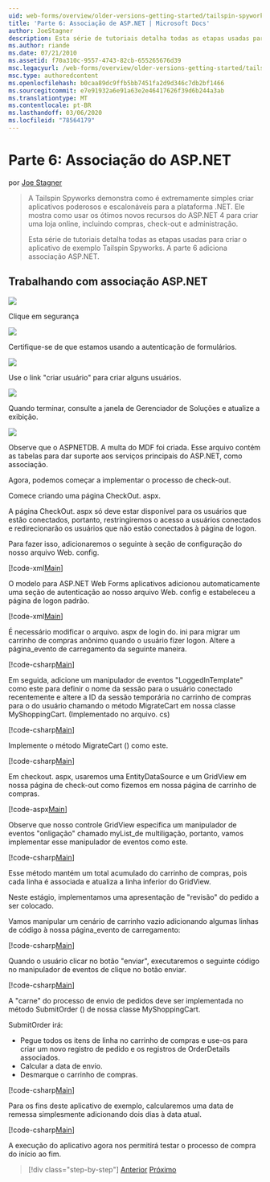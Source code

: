 ```yaml
---
uid: web-forms/overview/older-versions-getting-started/tailspin-spyworks/tailspin-spyworks-part-6
title: 'Parte 6: Associação de ASP.NET | Microsoft Docs'
author: JoeStagner
description: Esta série de tutoriais detalha todas as etapas usadas para criar o aplicativo de exemplo Tailspin Spyworks. A parte 6 adiciona associação ASP.NET.
ms.author: riande
ms.date: 07/21/2010
ms.assetid: f70a310c-9557-4743-82cb-655265676d39
msc.legacyurl: /web-forms/overview/older-versions-getting-started/tailspin-spyworks/tailspin-spyworks-part-6
msc.type: authoredcontent
ms.openlocfilehash: b0caa89dc9ffb5bb7451fa2d9d346c7db2bf1466
ms.sourcegitcommit: e7e91932a6e91a63e2e46417626f39d6b244a3ab
ms.translationtype: MT
ms.contentlocale: pt-BR
ms.lasthandoff: 03/06/2020
ms.locfileid: "78564179"
---
```

# <a name="part-6-aspnet-membership"></a>Parte 6: Associação do ASP.NET

por [Joe Stagner](https://github.com/JoeStagner)

> A Tailspin Spyworks demonstra como é extremamente simples criar aplicativos poderosos e escalonáveis para a plataforma .NET. Ele mostra como usar os ótimos novos recursos do ASP.NET 4 para criar uma loja online, incluindo compras, check-out e administração.
> 
> Esta série de tutoriais detalha todas as etapas usadas para criar o aplicativo de exemplo Tailspin Spyworks. A parte 6 adiciona associação ASP.NET.

## <a id="_Toc260221672"></a>Trabalhando com associação ASP.NET

![](tailspin-spyworks-part-6/_static/image1.png)

Clique em segurança

![](tailspin-spyworks-part-6/_static/image1.jpg)

Certifique-se de que estamos usando a autenticação de formulários.

![](tailspin-spyworks-part-6/_static/image2.jpg)

Use o link "criar usuário" para criar alguns usuários.

![](tailspin-spyworks-part-6/_static/image3.jpg)

Quando terminar, consulte a janela de Gerenciador de Soluções e atualize a exibição.

![](tailspin-spyworks-part-6/_static/image2.png)

Observe que o ASPNETDB. A multa do MDF foi criada. Esse arquivo contém as tabelas para dar suporte aos serviços principais do ASP.NET, como associação.

Agora, podemos começar a implementar o processo de check-out.

Comece criando uma página CheckOut. aspx.

A página CheckOut. aspx só deve estar disponível para os usuários que estão conectados, portanto, restringiremos o acesso a usuários conectados e redirecionarão os usuários que não estão conectados à página de logon.

Para fazer isso, adicionaremos o seguinte à seção de configuração do nosso arquivo Web. config.

[!code-xml[Main](tailspin-spyworks-part-6/samples/sample1.xml)]

O modelo para ASP.NET Web Forms aplicativos adicionou automaticamente uma seção de autenticação ao nosso arquivo Web. config e estabeleceu a página de logon padrão.

[!code-xml[Main](tailspin-spyworks-part-6/samples/sample2.xml)]

É necessário modificar o arquivo. aspx de login do. ini para migrar um carrinho de compras anônimo quando o usuário fizer logon. Altere a página\_evento de carregamento da seguinte maneira.

[!code-csharp[Main](tailspin-spyworks-part-6/samples/sample3.cs)]

Em seguida, adicione um manipulador de eventos "LoggedInTemplate" como este para definir o nome da sessão para o usuário conectado recentemente e altere a ID da sessão temporária no carrinho de compras para o do usuário chamando o método MigrateCart em nossa classe MyShoppingCart. (Implementado no arquivo. cs)

[!code-csharp[Main](tailspin-spyworks-part-6/samples/sample4.cs)]

Implemente o método MigrateCart () como este.

[!code-csharp[Main](tailspin-spyworks-part-6/samples/sample5.cs)]

Em checkout. aspx, usaremos uma EntityDataSource e um GridView em nossa página de check-out como fizemos em nossa página de carrinho de compras.

[!code-aspx[Main](tailspin-spyworks-part-6/samples/sample6.aspx)]

Observe que nosso controle GridView especifica um manipulador de eventos "onligação" chamado myList\_de multiligação, portanto, vamos implementar esse manipulador de eventos como este.

[!code-csharp[Main](tailspin-spyworks-part-6/samples/sample7.cs)]

Esse método mantém um total acumulado do carrinho de compras, pois cada linha é associada e atualiza a linha inferior do GridView.

Neste estágio, implementamos uma apresentação de "revisão" do pedido a ser colocado.

Vamos manipular um cenário de carrinho vazio adicionando algumas linhas de código à nossa página\_evento de carregamento:

[!code-csharp[Main](tailspin-spyworks-part-6/samples/sample8.cs)]

Quando o usuário clicar no botão "enviar", executaremos o seguinte código no manipulador de eventos de clique no botão enviar.

[!code-csharp[Main](tailspin-spyworks-part-6/samples/sample9.cs)]

A "carne" do processo de envio de pedidos deve ser implementada no método SubmitOrder () de nossa classe MyShoppingCart.

SubmitOrder irá:

- Pegue todos os itens de linha no carrinho de compras e use-os para criar um novo registro de pedido e os registros de OrderDetails associados.
- Calcular a data de envio.
- Desmarque o carrinho de compras.

[!code-csharp[Main](tailspin-spyworks-part-6/samples/sample10.cs)]

Para os fins deste aplicativo de exemplo, calcularemos uma data de remessa simplesmente adicionando dois dias à data atual.

[!code-csharp[Main](tailspin-spyworks-part-6/samples/sample11.cs)]

A execução do aplicativo agora nos permitirá testar o processo de compra do início ao fim.

> [!div class="step-by-step"]
> [Anterior](tailspin-spyworks-part-5.md)
> [Próximo](tailspin-spyworks-part-7.md)
